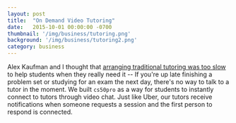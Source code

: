 ```yaml
---
layout: post
title:  "On Demand Video Tutoring"
date:   2015-10-01 00:00:00 -0700
thumbnail: '/img/business/tutoring.png'
background: '/img/business/tutoring2.png'
category: business
---
```

Alex Kaufman and I thought that <a href="http://thetab.com/us/harvard/2015/11/17/meet-the-startup-guys-who-are-going-to-save-your-cs-midterms-1309">arranging traditional tutoring was too slow</a> to help students when they really need it -- If you're up late finishing a problem set or studying for an exam the next day, there's no way to talk to a tutor in the moment. We built `cs50pro` as a way for students to instantly connect to tutors through video chat. Just like Uber, our tutors receive notifications when someone requests a session and the first person to respond is connected.